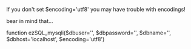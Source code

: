 If you don't set $encoding='utf8' you may have trouble with encodings!

bear in mind that...

function ezSQL_mysqli($dbuser='', $dbpassword='', $dbname='', $dbhost='localhost', $encoding='utf8')
